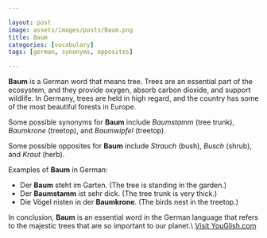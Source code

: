 ```yaml
---

layout: post
image: assets/images/posts/Baum.png
title: Baum
categories: [vocabulary]
tags: [german, synonyms, opposites]

---
```


**Baum** is a German word that means tree. Trees are an essential part of the ecosystem, and they provide oxygen, absorb carbon dioxide, and support wildlife. In Germany, trees are held in high regard, and the country has some of the most beautiful forests in Europe. 

Some possible synonyms for **Baum** include *Baumstamm* (tree trunk), *Baumkrone* (treetop), and *Baumwipfel* (treetop). 

Some possible opposites for **Baum** include *Strauch* (bush), *Busch* (shrub), and *Kraut* (herb). 

Examples of **Baum** in German:

- Der **Baum** steht im Garten. (The tree is standing in the garden.)
- Der **Baumstamm** ist sehr dick. (The tree trunk is very thick.)
- Die Vögel nisten in der **Baumkrone**. (The birds nest in the treetop.)

In conclusion, **Baum** is an essential word in the German language that refers to the majestic trees that are so important to our planet.\ <a id="yg-widget-0" class="youglish-widget" data-query="Baum" data-lang="german" data-components="8412" data-auto-start="0" data-bkg-color="theme_light" data-title="How%20to%20pronounce%20Baum%20in%20German"  rel="nofollow" href="https://youglish.com">Visit YouGlish.com</a><script async src="https://youglish.com/public/emb/widget.js" charset="utf-8"></script>